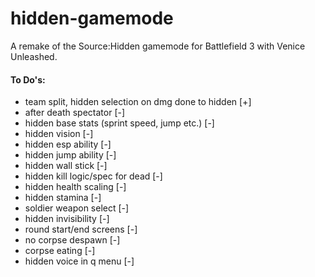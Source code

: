 # hidden-gamemode
A remake of the Source:Hidden gamemode for Battlefield 3 with Venice Unleashed.
#### To Do's:
- team split, hidden selection on dmg done to hidden [+]
- after death spectator [-]
- hidden base stats (sprint speed, jump etc.) [-]
- hidden vision [-]
- hidden esp ability [-]
- hidden jump ability [-]
- hidden wall stick [-]
- hidden kill logic/spec for dead [-]
- hidden health scaling [-]
- hidden stamina [-]
- soldier weapon select [-]
- hidden invisibility [-]
- round start/end screens [-]
- no corpse despawn [-]
- corpse eating [-]
- hidden voice in q menu [-]
